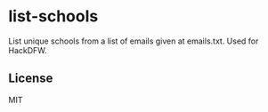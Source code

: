 # list-schools

List unique schools from a list of emails given at emails.txt. Used for HackDFW.

## License
MIT
